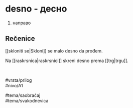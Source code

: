 # desno - десно

1. направо  

## Rečenice

[[skloniti se|Skloni]] se malo desno da prođem.  

Na [[raskrsnica|raskrsnici]] skreni desno prema [[trg|trgu]].  

<br>

#vrsta/prilog  
#nivo/A1  

#tema/saobraćaj  
#tema/svakodnevica  
